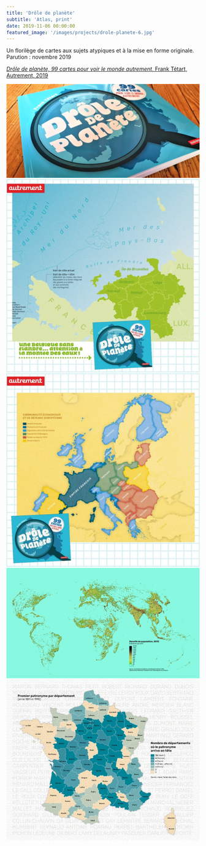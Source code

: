```yaml
---
title: 'Drôle de planète'
subtitle: 'Atlas, print'
date: 2019-11-06 00:00:00
featured_image: '/images/projects/drole-planete-6.jpg'
---
```


Un florilège de cartes aux sujets atypiques et à la mise en forme originale.
Parution : novembre 2019

[*Drôle de planète, 99 cartes pour voir le monde autrement*, Frank Tétart, Autrement, 2019](https://www.autrement.com/drole-de-planete/9782746753815)



<div class="gallery" data-columns="3">
	<img src="/images/projects/drole-planete-1.jpg">
	<img src="/images/projects/drole-planete-2.jpg">
	<img src="/images/projects/drole-planete-3.jpg">
	<img src="/images/projects/drole-planete-4.jpg">
	<img src="/images/projects/drole-planete-5.jpg">
</div>
